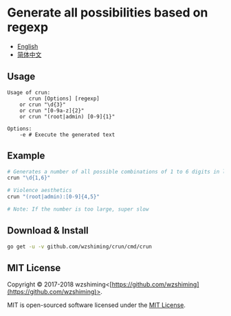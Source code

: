 # Generate all possibilities based on regexp

* [English](./README.md)
* [简体中文](./README_cn.md)

## Usage

```
Usage of crun:
       crun [Options] [regexp]
    or crun "\d{3}"
    or crun "[0-9a-z]{2}"
    or crun "(root|admin) [0-9]{1}"

Options:
	-e # Execute the generated text
```

## Example

``` bash
# Generates a number of all possible combinations of 1 to 6 digits in length
crun "\d{1,6}"

# Violence aesthetics
crun "(root|admin):[0-9]{4,5}"

# Note: If the number is too large, super slow
```

## Download & Install
``` bash
go get -u -v github.com/wzshiming/crun/cmd/crun
```

## MIT License

Copyright © 2017-2018 wzshiming<[https://github.com/wzshiming](https://github.com/wzshiming)>.

MIT is open-sourced software licensed under the [MIT License](https://opensource.org/licenses/MIT).
